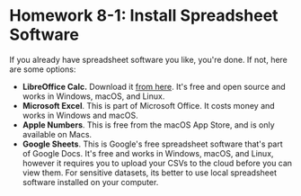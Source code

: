 # Homework 8-1: Install Spreadsheet Software

If you already have spreadsheet software you like, you're done. If not, here are some options:

- **LibreOffice Calc.** Download it [from here](https://www.libreoffice.org). It's free and open source and works in Windows, macOS, and Linux.
- **Microsoft Excel**. This is part of Microsoft Office. It costs money and works in Windows and macOS.
- **Apple Numbers**. This is free from the macOS App Store, and is only available on Macs.
- **Google Sheets**. This is Google's free spreadsheet software that's part of Google Docs. It's free and works in Windows, macOS, and Linux, however it requires you to upload your CSVs to the cloud before you can view them. For sensitive datasets, its better to use local spreadsheet software installed on your computer.